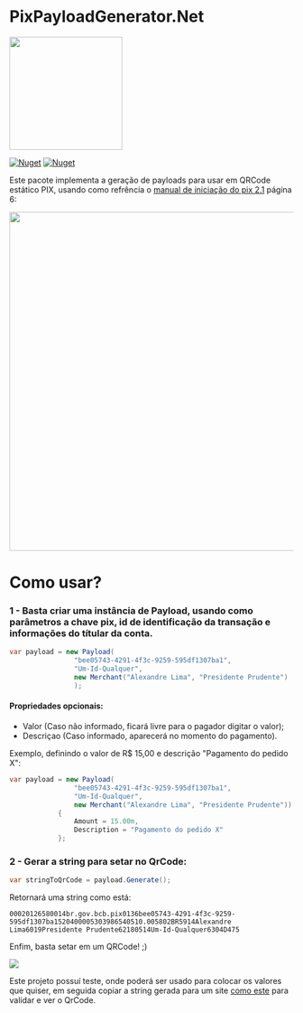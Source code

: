 # PixPayloadGenerator.Net

<img width='200' src='https://user-images.githubusercontent.com/5353685/101644586-233eb080-3a14-11eb-9cec-2172586abfde.png'/>

[![Nuget](https://img.shields.io/nuget/dt/pix-payload-generator.net)](https://www.nuget.org/packages/pix-payload-generator.net)
[![Nuget](https://img.shields.io/nuget/v/pix-payload-generator.net)](https://www.nuget.org/packages/pix-payload-generator.net)

Este pacote implementa a geração de payloads para usar em QRCode estático PIX, usando como refrência o [manual de iniciação do pix 2.1](https://www.bcb.gov.br/content/estabilidadefinanceira/pix/Regulamento_Pix/II-ManualdePadroesparaIniciacaodoPix-versao2-1.pdf) página 6:

<img width='600' src='https://user-images.githubusercontent.com/5353685/101637003-e8844a80-3a0a-11eb-89a0-1ffd84d02d1c.png' />

# Como usar?

### 1 - Basta criar uma instância de Payload, usando como parâmetros a chave pix, id de identificação da transação e informações do títular da conta.

```csharp
var payload = new Payload(
                "bee05743-4291-4f3c-9259-595df1307ba1",
                "Um-Id-Qualquer", 
                new Merchant("Alexandre Lima", "Presidente Prudente")
                );
```

#### Propriedades opcionais:
- Valor (Caso não informado, ficará livre para o pagador digitar o valor);
- Descriçao (Caso informado, aparecerá no momento do pagamento).

Exemplo, definindo o valor de R$ 15,00 e descrição "Pagamento do pedido X":
```csharp
var payload = new Payload(
                "bee05743-4291-4f3c-9259-595df1307ba1",
                "Um-Id-Qualquer",
                new Merchant("Alexandre Lima", "Presidente Prudente"))
            {
                Amount = 15.00m,
                Description = "Pagamento do pedido X"
            };
```

### 2 - Gerar a string para setar no QrCode:

```csharp
var stringToQrCode = payload.Generate();
```

Retornará uma string como está:

```
00020126580014br.gov.bcb.pix0136bee05743-4291-4f3c-9259-595df1307ba1520400005303986540510.005802BR5914Alexandre Lima6019Presidente Prudente62180514Um-Id-Qualquer6304D475
```

Enfim, basta setar em um QRCode! ;)

<img src='https://dyn-qrcode.vercel.app/api?url=00020126580014br.gov.bcb.pix0136bee05743-4291-4f3c-9259-595df1307ba1520400005303986540510.005802BR5914Alexandre%20Lima6019Presidente%20Prudente62180514Um-Id-Qualquer6304D475' />

Este projeto possuí teste, onde poderá ser usado para colocar os valores que quiser, em seguida copiar a string gerada para um site [como este](https://pix.nascent.com.br/tools/pix-qr-decoder/) para validar e ver o QrCode.
